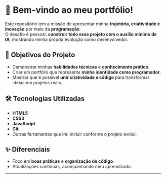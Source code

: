 # 🚀 **Bem-vindo ao meu portfólio!**  

Este repositório tem a missão de apresentar minha **trajetória, criatividade e inovação** por meio da **programação**.  
O desafio é pessoal: **construir todo esse projeto com o auxílio mínimo de IA**, mostrando minha própria evolução como desenvolvedor.  

## 📌 Objetivos do Projeto  
- Demonstrar minhas **habilidades técnicas** e **conhecimento prático**.  
- Criar um portfólio que represente **minha identidade como programador**.  
- Mostrar que é possível **unir criatividade e código** para transformar ideias em projetos reais.  

## 🛠 Tecnologias Utilizadas  
- **HTML5**  
- **CSS3**  
- **JavaScript**  
- **Git**
- Outras ferramentas que irei incluir conforme o projeto evolui.  

## ✨ Diferenciais    
- Foco em **boas práticas** e **organização de código**.  
- Atualizações contínuas, acompanhando meu aprendizado.  

---